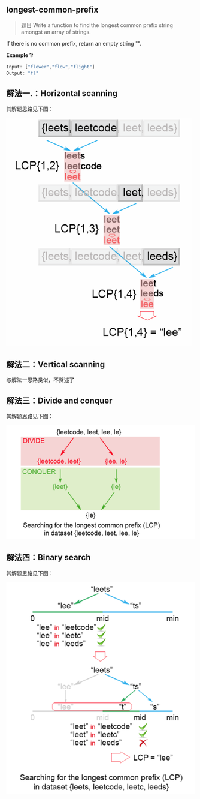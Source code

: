 
## longest-common-prefix
> 题目
Write a function to find the longest common prefix string amongst an array of strings.

If there is no common prefix, return an empty string "".

**Example 1:**
```js
Input: ["flower","flow","flight"]
Output: "fl"
```

## 解法一.：Horizontal scanning
其解题思路见下图：

![Horizontal scanning](../../img/horizontal-scanning.png)


## 解法二：Vertical scanning
与解法一思路类似，不赘述了


## 解法三：Divide and conquer
其解题思路见下图：

![Divide and conquer](../../img/divide-and-conquer.png)



## 解法四：Binary search
其解题思路见下图：

![Binary search](../../img/binary-search.png)